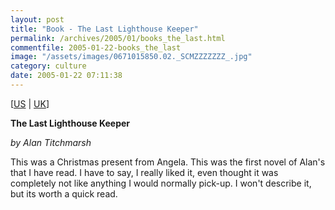 ```yaml
---
layout: post
title: "Book - The Last Lighthouse Keeper"
permalink: /archives/2005/01/books_the_last.html
commentfile: 2005-01-22-books_the_last
image: "/assets/images/0671015850.02._SCMZZZZZZZ_.jpg"
category: culture
date: 2005-01-22 07:11:38
---
```


\[<a href="/assets/images/002-7085231-9388802" target="_blank">US</a> | <a href="/assets/images/026-9109773-9198023" target="_blank">UK</a>\]

**The Last Lighthouse Keeper**

_by Alan Titchmarsh_

This was a Christmas present from Angela. This was the first novel of Alan's that I have read. I have to say, I really liked it, even thought it was completely not like anything I would normally pick-up. I won't describe it, but its worth a quick read.
